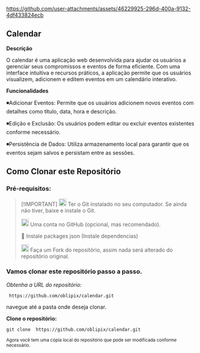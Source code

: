 






https://github.com/user-attachments/assets/46229925-296d-400a-9132-4df433824ecb














## Calendar

**Descrição**

O calendar é uma aplicação web desenvolvida para ajudar os usuários a gerenciar seus compromissos e eventos de forma eficiente. Com uma interface intuitiva e recursos práticos, a aplicação permite que os usuários visualizem, adicionem e editem eventos em um calendário interativo.

**Funcionalidades**

◾Adicionar Eventos: Permite que os usuários adicionem novos eventos com detalhes como título, data, hora e descrição.

◾Edição e Exclusão: Os usuários podem editar ou excluir eventos existentes conforme necessário.

◾Persistência de Dados: Utiliza armazenamento local para garantir que os eventos sejam salvos e persistam entre as sessões.








## Como Clonar este Repositório



 ### Pré-requisitos:

>  [!IMPORTANT]
>  <img src="https://git-scm.com/images/logos/downloads/Git-Icon-1788C.png" alt="Git Logo" width="20"/> Ter o Git instalado no seu computador. Se ainda não tiver, baixe e instale o Git.
>
> 
>
>
><img src="https://github.githubassets.com/images/modules/logos_page/GitHub-Mark.png" alt="GitHub logo" width="20"/> Uma conta no GitHub (opcional, mas recomendado).
> 
>
> 📌 Instale packages json (Instale dependencias)
> 
> 
>   <img src="https://img.icons8.com/ios/50/000000/code-fork.png" alt="Fork Icon" width="20"/>  Faça um Fork do repositório, assim nada será alterado do repositório original.
>
> 
>
> 
>
>
>





 ### Vamos clonar este repositório passo a passo. 



_Obtenha a URL do repositório:_

``` https://github.com/oblipix/calendar.git```


navegue até a pasta onde deseja clonar.


**Clone o repositório:**


```git clone  https://github.com/oblipix/calendar.git ``` 


<sub> Agora você tem uma cópia local do repositório que pode ser modificada conforme necessário. </sub>



























